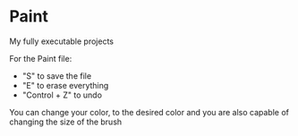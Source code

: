 # Paint
My fully executable projects

For the Paint file:
  - "S" to save the file
  - "E" to erase everything
  - "Control + Z" to undo


You can change your color, to the desired color and you are also capable of changing the size of the brush
